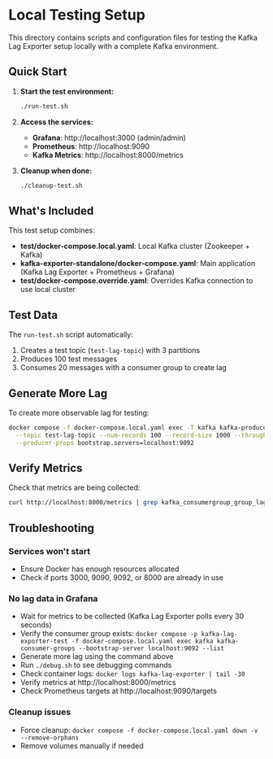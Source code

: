 # Local Testing Setup

This directory contains scripts and configuration files for testing the Kafka Lag Exporter setup locally with a complete Kafka environment.

## Quick Start

1. **Start the test environment:**
   ```bash
   ./run-test.sh
   ```

2. **Access the services:**
   - **Grafana**: http://localhost:3000 (admin/admin)
   - **Prometheus**: http://localhost:9090
   - **Kafka Metrics**: http://localhost:8000/metrics

3. **Cleanup when done:**
   ```bash
   ./cleanup-test.sh
   ```

## What's Included

This test setup combines:
- **test/docker-compose.local.yaml**: Local Kafka cluster (Zookeeper + Kafka)
- **kafka-exporter-standalone/docker-compose.yaml**: Main application (Kafka Lag Exporter + Prometheus + Grafana)
- **test/docker-compose.override.yaml**: Overrides Kafka connection to use local cluster

## Test Data

The `run-test.sh` script automatically:
1. Creates a test topic (`test-lag-topic`) with 3 partitions
2. Produces 100 test messages
3. Consumes 20 messages with a consumer group to create lag

## Generate More Lag

To create more observable lag for testing:

```bash
docker compose -f docker-compose.local.yaml exec -T kafka kafka-producer-perf-test \
  --topic test-lag-topic --num-records 100 --record-size 1000 --throughput -1 \
  --producer-props bootstrap.servers=localhost:9092
```

## Verify Metrics

Check that metrics are being collected:

```bash
curl http://localhost:8000/metrics | grep kafka_consumergroup_group_lag
```

## Troubleshooting

### Services won't start
- Ensure Docker has enough resources allocated
- Check if ports 3000, 9090, 9092, or 8000 are already in use

### No lag data in Grafana
- Wait for metrics to be collected (Kafka Lag Exporter polls every 30 seconds)
- Verify the consumer group exists: `docker compose -p kafka-lag-exporter-test -f docker-compose.local.yaml exec kafka kafka-consumer-groups --bootstrap-server localhost:9092 --list`
- Generate more lag using the command above
- Run `./debug.sh` to see debugging commands
- Check container logs: `docker logs kafka-lag-exporter | tail -30`
- Verify metrics at http://localhost:8000/metrics
- Check Prometheus targets at http://localhost:9090/targets

### Cleanup issues
- Force cleanup: `docker compose -f docker-compose.local.yaml down -v --remove-orphans`
- Remove volumes manually if needed

